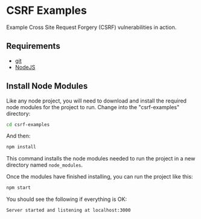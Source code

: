 # CSRF Examples

Example Cross Site Request Forgery (CSRF) vulnerabilities in action.


## Requirements

* [git](https://git-scm.com/downloads)
* [NodeJS](https://nodejs.org/en/)

## Install Node Modules

Like any node project, you will need to download and install the required node modules for the project to run. Change into the "csrf-examples" directory:
```bash
cd csrf-examples
```

And then:
```bash
npm install
```
This command installs the node modules needed to run the project in a new directory named `node_modules`.

Once the modules have finished installing, you can run the project like this:
```bash
npm start
```

You should see the following if everything is OK:
```
Server started and listening at localhost:3000
```
